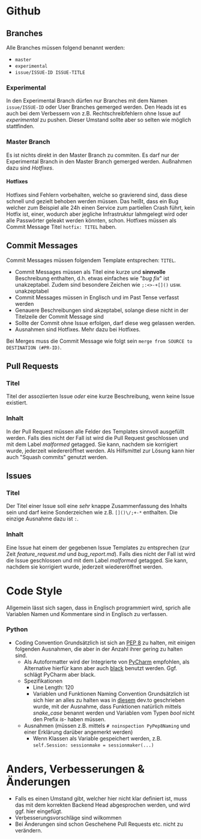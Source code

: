# Github
## Branches
Alle Branches müssen folgend benannt werden:
* `master`
* `experimental`
* `issue/ISSUE-ID ISSUE-TITLE`
### Experimental
In den Experimental Branch dürfen nur Branches mit dem Namen `issue/ISSUE-ID` oder User Branches gemerged werden. Den Heads ist es auch bei dem Verbessern von z.B. Rechtschreibfehlern ohne Issue auf *experimental* zu pushen. Dieser Umstand sollte aber so selten wie möglich stattfinden.
### Master Branch
Es ist nichts direkt in den Master Branch zu commiten. Es darf nur der Experimental Branch in den Master Branch gemerged werden. Außnahmen dazu sind *Hotfixes*.
#### Hotfixes
Hotfixes sind Fehlern vorbehalten, welche so gravierend sind, dass diese schnell und gezielt behoben werden müssen. Das heißt, dass ein Bug welcher zum Beispiel alle 24h einen Service zum partiellen Crash führt, kein Hotfix ist, einer, wodurch aber jegliche Infrastruktur lahmgelegt wird oder alle Passwörter geleakt werden könnten, schon. Hotfixes müssen als Commit Message Titel `hotfix: TITEL`  haben.
## Commit Messages
Commit Messages müssen folgendem Template entsprechen: `TITEL`.
- Commit Messages müssen als Titel eine kurze und **sinnvolle** Beschreibung enthalten, d.h. etwas einfaches wie "*bug fix*" ist unakzeptabel. Zudem sind besondere Zeichen wie `;:<>-+[]()` usw. unakzeptabel
- Commit Messages müssen in Englisch und im Past Tense verfasst werden
- Genauere Beschreibungen sind akzeptabel, solange diese nicht in der Titelzeile der Commit Message sind
- Sollte der Commit ohne Issue erfolgen, darf diese weg gelassen werden.
- Ausnahmen sind Hotfixes. Mehr dazu bei Hotfixes.

Bei Merges muss die Commit Message wie folgt sein `merge from SOURCE to DESTINATION (#PR-ID)`.
## Pull Requests
### Titel
Titel der assoziierten Issue *oder* eine kurze Beschreibung, wenn keine Issue existiert.
### Inhalt
In der Pull Request müssen alle Felder des Templates sinnvoll ausgefüllt werden. Falls dies nicht der Fall ist wird die Pull Request geschlossen und mit dem Label *malformed* getagged.  Sie kann, nachdem sie korrigiert wurde, jederzeit wiedereröffnet werden. Als Hilfsmittel zur Lösung kann hier auch "Squash commits" genutzt werden.
## Issues
### Titel
Der Titel einer Issue soll eine *sehr* knappe Zusammenfassung des Inhalts sein und darf keine Sonderzeichen wie z.B. `[]()\/;+-*` enthalten. Die einzige Ausnahme dazu ist `:`.
### Inhalt
Eine Issue hat einem der gegebenen Issue Templates zu entsprechen (zur Zeit *feature_request.md* und *bug_report.md*). Falls dies nicht der Fall ist wird die Issue geschlossen und mit dem Label *malformed* getagged. Sie kann, nachdem sie korrigiert wurde, jederzeit wiedereröffnet werden. 

# Code Style
Allgemein lässt sich sagen, dass in Englisch programmiert wird, sprich alle Variablen Namen und Kommentare sind in Englisch zu verfassen.
### Python
- Coding Convention
Grundsätzlich ist sich an [PEP 8](https://www.python.org/dev/peps/pep-0008/) zu halten, mit einigen folgenden Ausnahmen, die aber in der Anzahl ihrer gering zu halten sind.
	- Als Autoformatter wird der Integrierte von [PyCharm](https://www.jetbrains.com/pycharm/) empfohlen, als Alternative hierfür kann aber auch [black](https://github.com/python/black) benutzt werden. Ggf. schlägt PyCharm aber black.
	- Spezifikationen
		- Line Length: 120
 		- Variablen und Funktionen Naming Convention
Grundsätzlich ist sich hier an alles zu halten was in [diesem](https://dev.to/somedood/a-grammar-based-naming-convention-13jf) dev.to geschrieben wurde, mit der Ausnahme, dass Funktionen natürlich mittels *snake_case* benannt werden und Variablen vom Typen *bool* nicht den Prefix *is-* haben müssen.
	- Ausnahmen (müssen z.B. mittels `# noinspection PyPep8Naming` und einer Erklärung darüber angemerkt werden)
		- Wenn Klassen als Variable gespeichert werden, z.B. `self.Session: sessionmake = sessionmaker(...)`
# Anders, Verbesserungen & Änderungen
- Falls es einen Umstand gibt, welcher hier nicht klar definiert ist, muss das mit dem korrekten Backend Head abgesprochen werden, und wird ggf. hier eingefügt.
- Verbesserungsvorschläge sind wilkommen
- Bei Änderungen sind schon Geschehene Pull Requests etc. nicht zu verändern.

